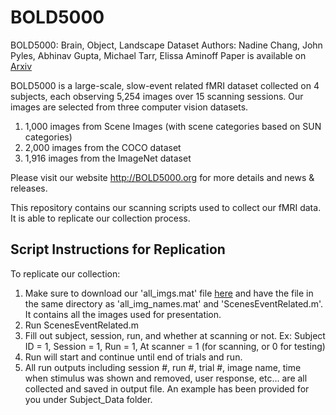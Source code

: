 # BOLD5000
BOLD5000: Brain, Object, Landscape Dataset
Authors: Nadine Chang, John Pyles, Abhinav Gupta, Michael Tarr, Elissa Aminoff
Paper is available on [Arxiv](https://128.84.21.199/abs/1809.01281)

BOLD5000 is a large-scale, slow-event related fMRI dataset collected on 4 subjects, each observing 5,254 images over 15 scanning sessions. Our images are selected from three computer vision datasets.

1) 1,000 images from Scene Images (with scene categories based on SUN categories)
2) 2,000 images from the COCO dataset
3) 1,916 images from the ImageNet dataset

Please visit our website http://BOLD5000.org for more details and news & releases.

This repository contains our scanning scripts used to collect our fMRI data. It is able to replicate our collection process.

## Script Instructions for Replication
To replicate our collection: 

1) Make sure to download our 'all_imgs.mat' file [here](https://www.google.com) and have the file in the same directory as 'all_img_names.mat' and 'ScenesEventRelated.m'. It contains all the images used for presentation.
2) Run ScenesEventRelated.m
3) Fill out subject, session, run, and whether at scanning or not. 
   Ex: Subject ID = 1, Session = 1, Run = 1, At scanner = 1 (for scanning, or 0 for testing)
4) Run will start and continue until end of trials and run.
5) All run outputs including session #, run #, trial #, image name, time when stimulus was shown and removed, user response, etc... are all collected and saved in output file. An example has been provided for you under Subject_Data folder.


